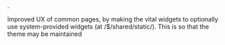 .

Improved UX of common pages, by making the vital widgets to optionally use system-provided widgets (at /$/shared/static/). This is so that the theme may be maintained